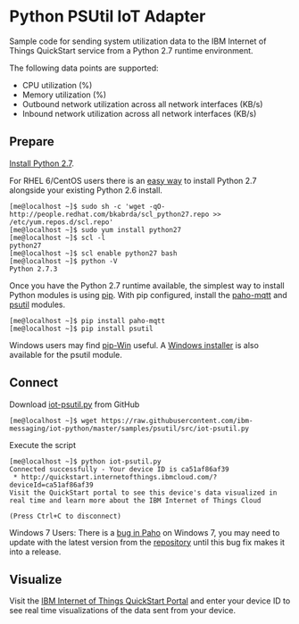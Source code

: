 Python PSUtil IoT Adapter
=========================

Sample code for sending system utilization data to the IBM Internet of Things QuickStart service from a Python 2.7 runtime environment.

The following data points are supported:
 * CPU utilization (%)
 * Memory utilization (%)
 * Outbound network utilization across all network interfaces (KB/s)
 * Inbound network utilization across all network interfaces (KB/s)


Prepare
-------
[Install Python 2.7](https://www.python.org/download/releases/2.7).  

For RHEL 6/CentOS users there is an [easy way](http://developerblog.redhat.com/2013/02/14/setting-up-django-and-python-2-7-on-red-hat-enterprise-6-the-easy-way/) to install Python 2.7 alongside your existing Python 2.6 install.

```
[me@localhost ~]$ sudo sh -c 'wget -qO- http://people.redhat.com/bkabrda/scl_python27.repo >> /etc/yum.repos.d/scl.repo'
[me@localhost ~]$ sudo yum install python27
[me@localhost ~]$ scl -l
python27
[me@localhost ~]$ scl enable python27 bash
[me@localhost ~]$ python -V
Python 2.7.3
```


Once you have the Python 2.7 runtime available, the simplest way to install Python modules is using [pip](http://pip.readthedocs.org/en/latest/installing.html).  With pip configured, install the [paho-mqtt](http://git.eclipse.org/c/paho/org.eclipse.paho.mqtt.python.git/) and [psutil](https://code.google.com/p/psutil/)  modules.
```
[me@localhost ~]$ pip install paho-mqtt
[me@localhost ~]$ pip install psutil
```

Windows users may find [pip-Win](https://sites.google.com/site/pydatalog/python/pip-for-windows) useful. A [Windows installer](https://pypi.python.org/pypi?:action=display&name=psutil#downloads) is also available for the psutil module.


Connect
-------
Download [iot-psutil.py](https://raw.githubusercontent.com/ibm-messaging/iot-python/master/samples/psutil/src/iot-psutil.py) from GitHub
```
[me@localhost ~]$ wget https://raw.githubusercontent.com/ibm-messaging/iot-python/master/samples/psutil/src/iot-psutil.py
```

Execute the script
```
[me@localhost ~]$ python iot-psutil.py
Connected successfully - Your device ID is ca51af86af39
 * http://quickstart.internetofthings.ibmcloud.com/?deviceId=ca51af86af39
Visit the QuickStart portal to see this device's data visualized in real time and learn more about the IBM Internet of Things Cloud

(Press Ctrl+C to disconnect)
```

Windows 7 Users: There is a [bug in Paho](https://bugs.eclipse.org/bugs/show_bug.cgi?id=431698) on Windows 7, you may need to update with the latest version from the [repository](http://git.eclipse.org/c/paho/org.eclipse.paho.mqtt.python.git/tree/src/paho/mqtt/client.py) until this bug fix makes it into a release.

Visualize
---------
Visit the [IBM Internet of Things QuickStart Portal](http://quickstart.internetofthings.ibmcloud.com) and enter your device ID to see real time visualizations of 
the data sent from your device.


